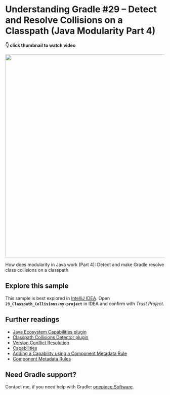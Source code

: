 # Understanding Gradle #29 – Detect and Resolve Collisions on a Classpath (Java Modularity Part 4)

**👇 click thumbnail to watch video**

[<img src="https://onepiecesoftware.github.io/img/videos/29.png" width="640">](https://www.youtube.com/watch?v=KocTqF0hO_8&list=PLWQK2ZdV4Yl2k2OmC_gsjDpdIBTN0qqkE)

How does modularity in Java work (Part 4): Detect and make Gradle resolve class collisions on a classpath

## Explore this sample

This sample is best explored in [IntelliJ IDEA](https://www.jetbrains.com/idea/download).
Open **`29_Classpath_Collisions/my-project`** in IDEA and confirm with _Trust Project_.

## Further readings

* [Java Ecosystem Capabilities plugin](https://github.com/gradlex-org/java-ecosystem-capabilities)
* [Classpath Collisions Detector plugin](https://github.com/REPLicated/classpath-collision-detector)
* [Version Conflict Resolution](https://docs.gradle.org/current/userguide/dependency_resolution.html#sec:version-conflict)
* [Capabilities](https://docs.gradle.org/current/userguide/component_capabilities.html#capabilities_as_first_level_concept)
* [Adding a Capability using a Component Metadata Rule](https://docs.gradle.org/current/userguide/component_capabilities.html#sec:declaring-capabilities-external-modules)
* [Component Metadata Rules](https://docs.gradle.org/current/userguide/component_metadata_rules.html)

## Need Gradle support?

Contact me, if you need help with Gradle: [onepiece.Software](https://onepiece.software).
